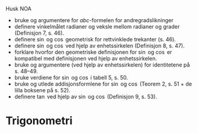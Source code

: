 Husk NOA

- bruke og argumentere for $abc$-formelen for andregradslikninger
- definere vinkelmålet radianer og veksle mellom radianer og grader (Definisjon 7, s. 46).
- definere $\sin$ og $\cos$ geometrisk for rettvinklede trekanter (s. 46).
- definere $\sin$ og $\cos$ ved hjelp av enhetssirkelen (Definisjon 8, s. 47).
- forklare hvorfor den geometriske definisjonen for $\sin$ og $\cos$ er kompatibel med definisjonen ved hjelp av enhetssirkelen.
- bruke og argumentere (ved hjelp av enhetssirkelen) for identitetene på s. 48–49.
- bruke verdiene for $\sin$ og $\cos$ i tabell 5, s. 50.
- bruke og utlede addisjonsformlene for $\sin$ og $\cos$ (Teorem 2, s. 51 + de lilla boksene på s. 52).
- definere $\tan$ ved hjelp av $\sin$ og $\cos$ (Definisjon 9, s. 53).

# Trigonometri